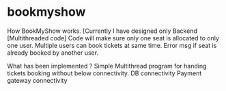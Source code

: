 # bookmyshow
How BookMyShow works. [Currently I have designed only Backend [Multithreaded code]
Code will make sure only one seat is allocated to only one user.
Multiple users can book tickets at same time.
Error msg if seat is already booked by another user.

What has been implemented ?
Simple Multithread program for handing tickets booking without below connectivity.
DB connectivity
Payment gateway connectivity
